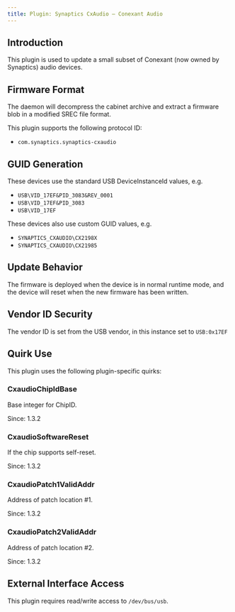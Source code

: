 ```yaml
---
title: Plugin: Synaptics CxAudio — Conexant Audio
---
```


## Introduction

This plugin is used to update a small subset of Conexant (now owned by Synaptics)
audio devices.

## Firmware Format

The daemon will decompress the cabinet archive and extract a firmware blob in
a modified SREC file format.

This plugin supports the following protocol ID:

* `com.synaptics.synaptics-cxaudio`

## GUID Generation

These devices use the standard USB DeviceInstanceId values, e.g.

* `USB\VID_17EF&PID_3083&REV_0001`
* `USB\VID_17EF&PID_3083`
* `USB\VID_17EF`

These devices also use custom GUID values, e.g.

* `SYNAPTICS_CXAUDIO\CX2198X`
* `SYNAPTICS_CXAUDIO\CX21985`

## Update Behavior

The firmware is deployed when the device is in normal runtime mode, and the
device will reset when the new firmware has been written.

## Vendor ID Security

The vendor ID is set from the USB vendor, in this instance set to `USB:0x17EF`

## Quirk Use

This plugin uses the following plugin-specific quirks:

### CxaudioChipIdBase

Base integer for ChipID.

Since: 1.3.2

### CxaudioSoftwareReset

If the chip supports self-reset.

Since: 1.3.2

### CxaudioPatch1ValidAddr

Address of patch location #1.

Since: 1.3.2

### CxaudioPatch2ValidAddr

Address of patch location #2.

Since: 1.3.2

## External Interface Access

This plugin requires read/write access to `/dev/bus/usb`.
